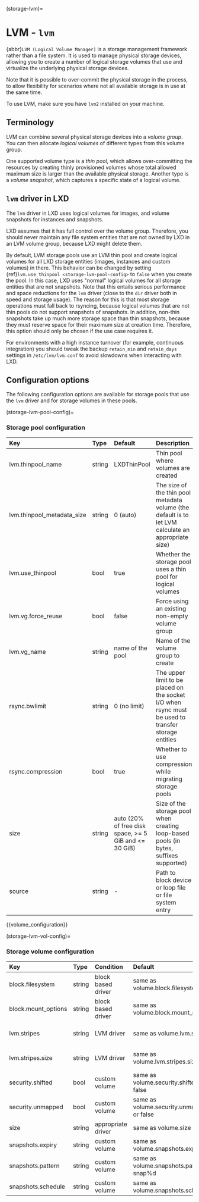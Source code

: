 (storage-lvm)=
# LVM - `lvm`

{abbr}`LVM (Logical Volume Manager)` is a storage management framework rather than a file system.
It is used to manage physical storage devices, allowing you to create a number of logical storage volumes that use and virtualize the underlying physical storage devices.

Note that it is possible to over-commit the physical storage in the process, to allow flexibility for scenarios where not all available storage is in use at the same time.

To use LVM, make sure you have `lvm2` installed on your machine.

## Terminology

LVM can combine several physical storage devices into a *volume group*.
You can then allocate *logical volumes* of different types from this volume group.

One supported volume type is a *thin pool*, which allows over-committing the resources by creating  thinly provisioned volumes whose total allowed maximum size is larger than the available physical storage.
Another type is a *volume snapshot*, which captures a specific state of a logical volume.

## `lvm` driver in LXD

The `lvm` driver in LXD uses logical volumes for images, and volume snapshots for instances and snapshots.

LXD assumes that it has full control over the volume group.
Therefore, you should never maintain any file system entities that are not owned by LXD in an LVM volume group, because LXD might delete them.

By default, LVM storage pools use an LVM thin pool and create logical volumes for all LXD storage entities (images, instances and custom volumes) in there.
This behavior can be changed by setting {ref}`lvm.use_thinpool <storage-lvm-pool-config>` to `false` when you create the pool.
In this case, LXD uses "normal" logical volumes for all storage entities that are not snapshots.
Note that this entails serious performance and space reductions for the `lvm` driver (close to the `dir` driver both in speed and storage usage).
The reason for this is that most storage operations must fall back to rsyncing, because logical volumes that are not thin pools do not support snapshots of snapshots.
In addition, non-thin snapshots take up much more storage space than thin snapshots, because they must reserve space for their maximum size at creation time.
Therefore, this option should only be chosen if the use case requires it.

For environments with a high instance turnover (for example, continuous integration) you should tweak the backup `retain_min` and `retain_days` settings in `/etc/lvm/lvm.conf` to avoid slowdowns when interacting with LXD.

## Configuration options

The following configuration options are available for storage pools that use the `lvm` driver and for storage volumes in these pools.

(storage-lvm-pool-config)=
### Storage pool configuration
Key                           | Type                          | Default                                 | Description
:--                           | :---                          | :------                                 | :----------
lvm.thinpool\_name            | string                        | LXDThinPool                             | Thin pool where volumes are created
lvm.thinpool\_metadata\_size  | string                        | 0 (auto)                                | The size of the thin pool metadata volume (the default is to let LVM calculate an appropriate size)
lvm.use\_thinpool             | bool                          | true                                    | Whether the storage pool uses a thin pool for logical volumes
lvm.vg.force\_reuse           | bool                          | false                                   | Force using an existing non-empty volume group
lvm.vg\_name                  | string                        | name of the pool                        | Name of the volume group to create
rsync.bwlimit                 | string                        | 0 (no limit)                            | The upper limit to be placed on the socket I/O when rsync must be used to transfer storage entities
rsync.compression             | bool                          | true                                    | Whether to use compression while migrating storage pools
size                          | string                        | auto (20% of free disk space, >= 5 GiB and <= 30 GiB) | Size of the storage pool when creating loop-based pools (in bytes, suffixes supported)
source                        | string                        | -                                       | Path to block device or loop file or file system entry

{{volume_configuration}}

(storage-lvm-vol-config)=
### Storage volume configuration
Key                     | Type      | Condition                 | Default                                     | Description
:--                     | :---      | :--------                 | :------                                     | :----------
block.filesystem        | string    | block based driver        | same as volume.block.filesystem             | {{block_filesystem}}
block.mount\_options    | string    | block based driver        | same as volume.block.mount\_options         | Mount options for block devices
lvm.stripes             | string    | LVM driver                | same as volume.lvm.stripes                  | Number of stripes to use for new volumes (or thin pool volume)
lvm.stripes.size        | string    | LVM driver                | same as volume.lvm.stripes.size             | Size of stripes to use (at least 4096 bytes and multiple of 512 bytes)
security.shifted        | bool      | custom volume             | same as volume.security.shifted or false    | {{enable_ID_shifting}}
security.unmapped       | bool      | custom volume             | same as volume.security.unmapped or false   | Disable ID mapping for the volume
size                    | string    | appropriate driver        | same as volume.size                         | Size/quota of the storage volume
snapshots.expiry        | string    | custom volume             | same as volume.snapshots.expiry             | {{snapshot_expiry_format}}
snapshots.pattern       | string    | custom volume             | same as volume.snapshots.pattern or snap%d  | {{snapshot_pattern_format}}
snapshots.schedule      | string    | custom volume             | same as volume.snapshots.schedule           | {{snapshot_schedule_format}}
